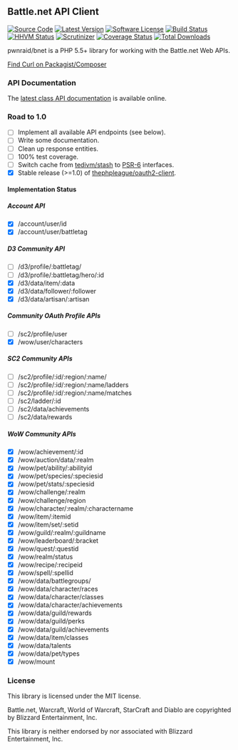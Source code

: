 ## Battle.net API Client

[![Source Code][badge-source]][source]
[![Latest Version][badge-release]][release]
[![Software License][badge-license]][license]
[![Build Status][badge-build]][build]
[![HHVM Status][badge-hhvm]][hhvm]
[![Scrutinizer][badge-quality]][quality]
[![Coverage Status][badge-coverage]][coverage]
[![Total Downloads][badge-downloads]][downloads]

pwnraid/bnet is a PHP 5.5+ library for working with the Battle.net Web APIs.

[Find Curl on Packagist/Composer](https://packagist.org/packages/pwnraid/bnet)

### API Documentation

The [latest class API documentation][apidocs] is available online.

### Road to 1.0

- [ ] Implement all available API endpoints (see below).
- [ ] Write some documentation.
- [ ] Clean up response entities.
- [ ] 100% test coverage.
- [ ] Switch cache from [tedivm/stash](https://github.com/tedious/Stash) to [PSR-6](https://github.com/php-fig/fig-standards/blob/master/proposed/cache.md) interfaces.
- [x] Stable release (>=1.0) of [thephpleague/oauth2-client](https://github.com/thephpleague/oauth2-client).

#### Implementation Status

##### Account API

- [x] /account/user/id
- [x] /account/user/battletag

##### D3 Community API

- [ ] /d3/profile/:battletag/
- [ ] /d3/profile/:battletag/hero/:id
- [x] /d3/data/item/:data
- [x] /d3/data/follower/:follower
- [x] /d3/data/artisan/:artisan

##### Community OAuth Profile APIs

- [ ] /sc2/profile/user
- [x] /wow/user/characters

##### SC2 Community APIs

- [ ] /sc2/profile/:id/:region/:name/
- [ ] /sc2/profile/:id/:region/:name/ladders
- [ ] /sc2/profile/:id/:region/:name/matches
- [ ] /sc2/ladder/:id
- [ ] /sc2/data/achievements
- [ ] /sc2/data/rewards

##### WoW Community APIs

- [x] /wow/achievement/:id
- [x] /wow/auction/data/:realm
- [x] /wow/pet/ability/:abilityid
- [x] /wow/pet/species/:speciesid
- [x] /wow/pet/stats/:speciesid
- [x] /wow/challenge/:realm
- [x] /wow/challenge/region
- [x] /wow/character/:realm/:charactername
- [x] /wow/item/:itemid
- [x] /wow/item/set/:setid
- [x] /wow/guild/:realm/:guildname
- [x] /wow/leaderboard/:bracket
- [x] /wow/quest/:questid
- [x] /wow/realm/status
- [x] /wow/recipe/:recipeid
- [x] /wow/spell/:spellid
- [x] /wow/data/battlegroups/
- [x] /wow/data/character/races
- [x] /wow/data/character/classes
- [x] /wow/data/character/achievements
- [x] /wow/data/guild/rewards
- [x] /wow/data/guild/perks
- [x] /wow/data/guild/achievements
- [x] /wow/data/item/classes
- [x] /wow/data/talents
- [x] /wow/data/pet/types
- [x] /wow/mount

### License

This library is licensed under the MIT license.

Battle.net, Warcraft, World of Warcraft, StarCraft and Diablo are copyrighted by Blizzard Entertainment, Inc.

This library is neither endorsed by nor associated with Blizzard Entertainment, Inc.

[apidocs]: https://docs.pwnraid.org/bnet/latest/

[badge-source]: https://img.shields.io/badge/source-pwnraid/bnet-blue.svg?style=flat-square
[badge-release]: https://img.shields.io/github/release/pwnraid/bnet.svg?style=flat-square
[badge-license]: https://img.shields.io/badge/license-MIT-brightgreen.svg?style=flat-square
[badge-build]: https://img.shields.io/travis/pwnraid/bnet/master.svg?style=flat-square
[badge-hhvm]: https://img.shields.io/hhvm/pwnraid/bnet.svg?style=flat-square
[badge-quality]: https://img.shields.io/scrutinizer/g/pwnraid/bnet/master.svg?style=flat-square
[badge-coverage]: https://img.shields.io/coveralls/pwnraid/bnet/master.svg?style=flat-square
[badge-downloads]: https://img.shields.io/packagist/dt/pwnraid/bnet.svg?style=flat-square

[source]: https://github.com/pwnraid/bnet
[release]: https://github.com/pwnraid/bnet/releases
[license]: https://github.com/pwnraid/bnet/blob/master/LICENSE
[build]: https://travis-ci.org/pwnraid/bnet
[hhvm]: http://hhvm.h4cc.de/package/pwnraid/bnet
[quality]: https://scrutinizer-ci.com/g/pwnraid/bnet/
[coverage]: https://coveralls.io/r/pwnraid/bnet?branch=master
[downloads]: https://packagist.org/packages/pwnraid/bnet
